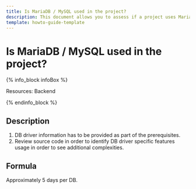 ```yaml
---
title: Is MariaDB / MySQL used in the project?
description: This document allows you to assess if a project uses MariaDB / MySQL.
template: howto-guide-template
---
```


# Is MariaDB / MySQL used in the project?

{% info_block infoBox %}

Resources: Backend

{% endinfo_block %}

## Description

1. DB driver information has to be provided as part of the prerequisites.
2. Review source code in order to identify DB driver specific features usage in order to see additional complexities.

## Formula

Approximately 5 days per DB.
